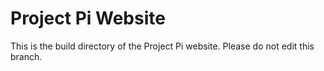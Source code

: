 # Project Pi Website
This is the build directory of the Project Pi website. Please do not edit this branch.